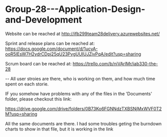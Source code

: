 # Group-28---Application-Design-and-Development

Website can be reached at http://ifb299team28delivery.azurewebsites.net/

Sprint and release plans can be reached at: 
https://docs.google.com/document/d/1ucyA-ooR5IEsW7H2ydrCDpj25qU23PvgUUIUJZjvPqA/edit?usp=sharing


Scrum board can be reached at: 
https://trello.com/b/niVArlMr/iab330-the-28

-- All user stroies are there, who is working on them, and how much time spent on each storie.


IF you somehow have problems with any of the files in the 'Documents' folder, please checkout this link:

https://drive.google.com/drive/folders/0B73Ko6FGNNdzTXBSNjMxWVF0T2M?usp=sharing

All the same documents are there.
I had some troubles geting the burndown charts to show in that file, but it is working in the link
